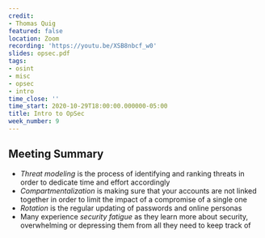 ```yaml
---
credit:
- Thomas Quig
featured: false
location: Zoom
recording: 'https://youtu.be/XSB8nbcf_w0'
slides: opsec.pdf
tags:
- osint
- misc
- opsec
- intro
time_close: ''
time_start: 2020-10-29T18:00:00.000000-05:00
title: Intro to OpSec
week_number: 9
---
```

## Meeting Summary
- *Threat modeling* is the process of identifying and ranking threats in order to dedicate time and effort accordingly
- *Compartmentalization* is making sure that your accounts are not linked together in order to limit the impact of a compromise of a single one
- *Rotation* is the regular updating of passwords and online personas
- Many experience *security fatigue* as they learn more about security, overwhelming or depressing them from all they need to keep track of